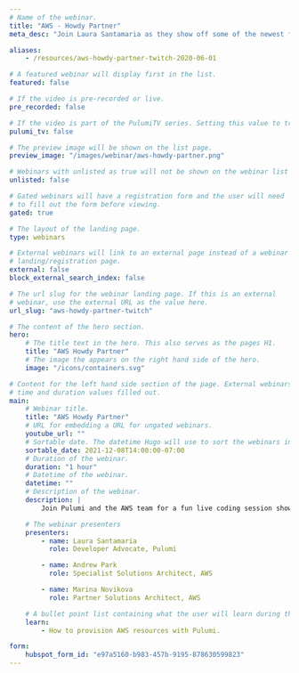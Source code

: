 ```yaml
---
# Name of the webinar.
title: "AWS - Howdy Partner"
meta_desc: "Join Laura Santamaria as they show off some of the newest features in Pulumi and how those features make building on AWS easier than ever."

aliases:
    - /resources/aws-howdy-partner-twitch-2020-06-01

# A featured webinar will display first in the list.
featured: false

# If the video is pre-recorded or live.
pre_recorded: false

# If the video is part of the PulumiTV series. Setting this value to true will list the video in the "PulumiTV" section.
pulumi_tv: false

# The preview image will be shown on the list page.
preview_image: "/images/webinar/aws-howdy-partner.png"

# Webinars with unlisted as true will not be shown on the webinar list
unlisted: false

# Gated webinars will have a registration form and the user will need
# to fill out the form before viewing.
gated: true

# The layout of the landing page.
type: webinars

# External webinars will link to an external page instead of a webinar
# landing/registration page.
external: false
block_external_search_index: false

# The url slug for the webinar landing page. If this is an external
# webinar, use the external URL as the value here.
url_slug: "aws-howdy-partner-twitch"

# The content of the hero section.
hero:
    # The title text in the hero. This also serves as the pages H1.
    title: "AWS Howdy Partner"
    # The image the appears on the right hand side of the hero.
    image: "/icons/containers.svg"

# Content for the left hand side section of the page. External webinars just need the
# time and duration values filled out.
main:
    # Webinar title.
    title: "AWS Howdy Partner"
    # URL for embedding a URL for ungated webinars.
    youtube_url: ""
    # Sortable date. The datetime Hugo will use to sort the webinars in date order.
    sortable_date: 2021-12-08T14:00:00-07:00
    # Duration of the webinar.
    duration: "1 hour"
    # Datetime of the webinar.
    datetime: ""
    # Description of the webinar.
    description: |
        Join Pulumi and the AWS team for a fun live coding session showing off the new AWS Native Provider.

    # The webinar presenters
    presenters:
        - name: Laura Santamaria
          role: Developer Advocate, Pulumi

        - name: Andrew Park
          role: Specialist Solutions Architect, AWS

        - name: Marina Novikova
          role: Partner Solutions Architect, AWS

    # A bullet point list containing what the user will learn during the webinar.
    learn:
        - How to provision AWS resources with Pulumi.

form:
    hubspot_form_id: "e97a5160-b983-457b-9195-878630599823"
---
```

